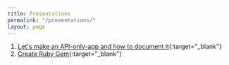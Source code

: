 ```yaml
---
title: Presentations
permalink: "/presentations/"
layout: page
---
```


1. [Let's make an API-only-app and how to document it](http://simudin.github.io/slides/create-rails-api-only.html){:target="_blank"}
2. [Create Ruby Gem](http://simudin.github.io/slides/create-ruby-gem.html){:target="_blank"}
